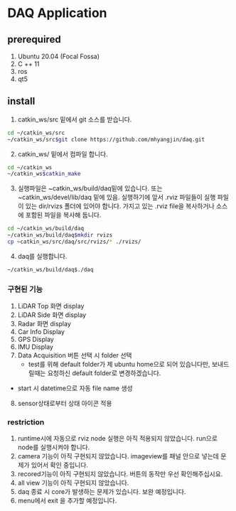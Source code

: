 # DAQ Application

## prerequired
1. Ubuntu 20.04 (Focal Fossa)
2. C ++ 11
3. ros
4. qt5

## install
1. catkin_ws/src 밑에서 git 소스를 받습니다. 

```bash
cd ~/catkin_ws/src
~/catkin_ws/src$git clone https://github.com/mhyangjin/daq.git
```
2. catkin_ws/ 밑에서 컴파일 합니다.

```bash
cd ~/catkin_ws
~/catkin_ws$catkin_make
```

3. 실행파일은 ~catkin_ws/build/daq밑에 있습니다. 또는 ~catkin_ws/devel/lib/daq 밑에 있음.
   실행하기에 앞서 .rviz 파일들이 실행 파일이 있는 dir/rvizs 폴더에 있어야 합니다.
   가지고 있는 .rviz file을 복사하거나 소스에 포함된 파일을 복사해 둡니다.

```bash
cd ~/catkin_ws/build/daq
~/catkin_ws/build/daq$mkdir rvizs
cp ~catkin_ws/src/daq/src/rvizs/* ./rvizs/
```

4. daq를 실행합니다.
```bash
~/catkin_ws/build/daq$./daq
```
### 구현된 기능
1. LiDAR Top 화면 display
2. LiDAR Side 화면 display
3. Radar 화면 display
4. Car Info Display
5. GPS Display
6. IMU Display
7. Data Acquisition 버튼 선택 시 folder 선택 
   - test를 위해 default folder가 제 ubuntu home으로 되어 있습니다만, 보내드릴때는 요청하신 default folder로 변경하겠습니다.
  - start 시 datetime으로 자동 file name 생성
8. sensor상태로부터 상태 아이콘 적용

### restriction
1. runtime시에 자동으로 rviz node  실행은 아직 적용되지 않았습니다. run으로 node를 실행시켜야 합니다.
2. camera 기능이 아직 구현되지 않았습니다. imageview를 패널 안으로 넣는데 문제가 있어서 확인 중입니다.
3. recored기능이 아직 구현되지 않았습니다. 버튼의 동작만 우선 확인해주십시요.
4. all view 기능이 아직 구현되지 않았습니다.
5. daq 종료 시 core가 발생하는 문제가 있습니다. 보완 예정입니다.
6. menu에서 exit 을 추가할 예정입니다.



